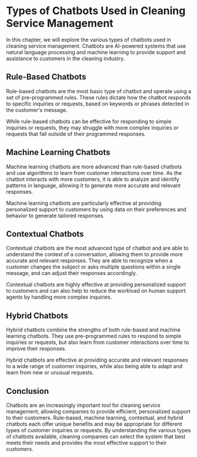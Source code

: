 Types of Chatbots Used in Cleaning Service Management
================================================================================================================

In this chapter, we will explore the various types of chatbots used in cleaning service management. Chatbots are AI-powered systems that use natural language processing and machine learning to provide support and assistance to customers in the cleaning industry.

Rule-Based Chatbots
-------------------

Rule-based chatbots are the most basic type of chatbot and operate using a set of pre-programmed rules. These rules dictate how the chatbot responds to specific inquiries or requests, based on keywords or phrases detected in the customer's message.

While rule-based chatbots can be effective for responding to simple inquiries or requests, they may struggle with more complex inquiries or requests that fall outside of their programmed responses.

Machine Learning Chatbots
-------------------------

Machine learning chatbots are more advanced than rule-based chatbots and use algorithms to learn from customer interactions over time. As the chatbot interacts with more customers, it is able to analyze and identify patterns in language, allowing it to generate more accurate and relevant responses.

Machine learning chatbots are particularly effective at providing personalized support to customers by using data on their preferences and behavior to generate tailored responses.

Contextual Chatbots
-------------------

Contextual chatbots are the most advanced type of chatbot and are able to understand the context of a conversation, allowing them to provide more accurate and relevant responses. They are able to recognize when a customer changes the subject or asks multiple questions within a single message, and can adjust their responses accordingly.

Contextual chatbots are highly effective at providing personalized support to customers and can also help to reduce the workload on human support agents by handling more complex inquiries.

Hybrid Chatbots
---------------

Hybrid chatbots combine the strengths of both rule-based and machine learning chatbots. They use pre-programmed rules to respond to simple inquiries or requests, but also learn from customer interactions over time to improve their responses.

Hybrid chatbots are effective at providing accurate and relevant responses to a wide range of customer inquiries, while also being able to adapt and learn from new or unusual requests.

Conclusion
----------

Chatbots are an increasingly important tool for cleaning service management, allowing companies to provide efficient, personalized support to their customers. Rule-based, machine learning, contextual, and hybrid chatbots each offer unique benefits and may be appropriate for different types of customer inquiries or requests. By understanding the various types of chatbots available, cleaning companies can select the system that best meets their needs and provides the most effective support to their customers.
